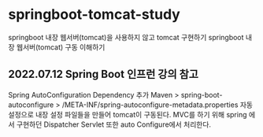 # springboot-tomcat-study
springboot 내장 웹서버(tomcat)을 사용하지 않고 tomcat 구현하기
springboot 내장 웹서버(tomcat) 구동 이해하기



## 2022.07.12 Spring Boot 인프런 강의 참고
Spring AutoConfiguration Dependency 추가
Maven > spring-boot-autoconfigure > /META-INF/spring-autoconfigure-metadata.properties
자동 설정으로 내장 설정 파일들을 만들어 tomcat이 구동된다.
MVC를 하기 위해 spring 에서 구현하던 Dispatcher Servlet 또한 auto Configure에서 처리한다. 
